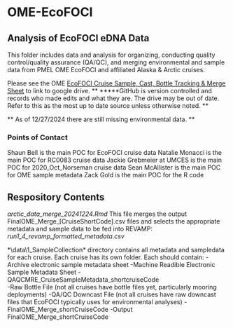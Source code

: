 # OME-EcoFOCI

## Analysis of EcoFOCI eDNA Data

This folder includes data and analysis for organizing, conducting quality control/quality assurance (QA/QC), and merging environmental and sample data from PMEL OME EcoFOCI and affiliated Alaska & Arctic cruises.

Please see the OME [EcoFOCI Cruise Sample, Cast, Bottle Tracking & Merge Sheet](https://docs.google.com/spreadsheets/d/11QXcTJfCQOJlr_T2jyY2oBkj-a28jI5exChKEJYtuzg/edit?gid=0#gid=0) to link to google drive.
** *****GitHub is version controlled and records who made edits and what they are. The drive may be out of date. Refer to this as the most up to date source unless otherwise noted. **

** As of 12/27/2024 there are still missing environmental data. **

### Points of Contact
Shaun Bell is the main POC for EcoFOCI cruise data
Natalie Monacci is the main POC for RC0083 cruise data
Jackie Grebmeier at UMCES is the main POC for 2020_Oct_Norseman cruise data
Sean McAllister is the main POC for OME sample metadata
Zack Gold is the main POC for the R code

## Respository Contents
*arctic_data_merge_20241224.Rmd*
This file merges the output FinalOME_Merge_[CruiseShortCode].csv files and selects the appropriate metadata and sample data to be fed into REVAMP: *run1_4_revamp_formatted_metadata.csv*

*\data\1_SampleCollection\* directory contains all metadata and sampledata for each cruise. Each cruise has its own folder.
Each should contain:
-Archive electronic sample metadata sheet
-Machine Readible Electronic Sample Metadata Sheet
-QAQCMRE_CruiseSampleMetadata_shortcruiseCode	
-Raw Bottle File	(not all cruises have bottle files yet, particularly mooring deployments)
-QA/QC Downcast File (not all cruises have raw downcast files that EcoFOCI typically uses for environmental analyses)
-FinalOME_Merge_shortCruiseCode
-Output FinalOME_Merge_shortCruiseCode



